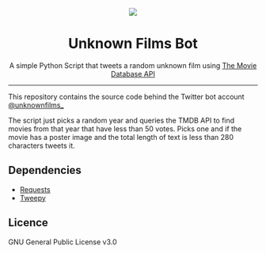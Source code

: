 <div align="center">

![](https://static.drebollo.dev/UnknownFilmsBot/ufb_120x120.png)

# Unknown Films Bot
A simple Python Script that tweets a random unknown film using [The Movie Database API](https://www.themoviedb.org/)

----
<div align="left">
 
This repository contains the source code behind the Twitter bot account [@unknownfilms_](https://twitter.com/unknownfilms_)
    
The script just picks a random year and queries the TMDB API to find movies from that year that have less than 50 votes. Picks one and if the movie has a poster image and the total length of text is less than 280 characters tweets it.
    
## Dependencies 
* [Requests](https://github.com/psf/requests)
* [Tweepy](https://github.com/tweepy/tweepy)
    
## Licence
GNU General Public License v3.0
